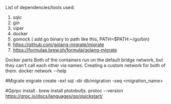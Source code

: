 List of dependencies/tools used:

1) sqlc
2) gin
3) viper
4) docker
5) gomock ( add go binary to path like this, PATH=$PATH:~/go/bin)
6) https://github.com/golang-migrate/migrate
7) https://formulae.brew.sh/formula/golang-migrate


Docker parts
Both of the containers run on the default bridge network, but they can't call each other via names.
Creating a custom network for both of them. docker network --help


#Migrate
migrate create -ext sql -dir db/migration -seq <migration_name>

#Gprpc
install . brew install ptotobufjs. protoc --version
https://grpc.io/docs/languages/go/quickstart/